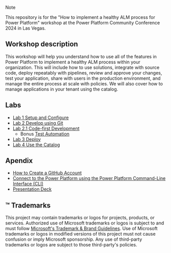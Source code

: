 > [!NOTE]
> This repository is for the "How to implement a healthy ALM process for Power Platform" workshop at the Power Platform Community Conference 2024 in Las Vegas.

## Workshop description

This workshop will help you understand how to use all of the features in Power Platform to implement a healthy ALM process within your organization. This will include how to use solutions, integrate with source code, deploy repeatably with pipelines, review and approve your changes, test your application, share with users in the production environment, and manage the entire process at scale with policies. We will also cover how to manage applications in your tenant using the catalog.

## Labs

- [Lab 1 Setup and Configure](Lab%201%20Setup%20and%20Configure.pdf)
- [Lab 2 Develop using Git](Lab%202%20Develop%20using%20Git.pdf)
- [Lab 2.1 Code-first Development](Lab%202.1%20Code-first%20Development.pdf)
    - Bonus [Test Automation](Lab2.1/tests/basic/README.md)
- [Lab 3 Deploy](Lab%203%20Deploy.pdf)
- [Lab 4 Use the Catalog](Lab%204%20Use%20the%20Catalog.pdf)

## Apendix

- [How to Create a GitHub Account](Lab2.1/CREATE%20GITHUB.md)
- [Connect to the Power Platform using the Power Platform Command-Line Interface (CLI)](Lab2.1/PAC%20CLI.md)
- [Presentation Deck](ALM%20Workshop.pdf)

## ™️ Trademarks

This project may contain trademarks or logos for projects, products, or services. Authorized use of Microsoft
trademarks or logos is subject to and must follow
[Microsoft's Trademark & Brand Guidelines](https://www.microsoft.com/legal/intellectualproperty/trademarks/usage/general).
Use of Microsoft trademarks or logos in modified versions of this project must not cause confusion or imply Microsoft sponsorship.
Any use of third-party trademarks or logos are subject to those third-party's policies.